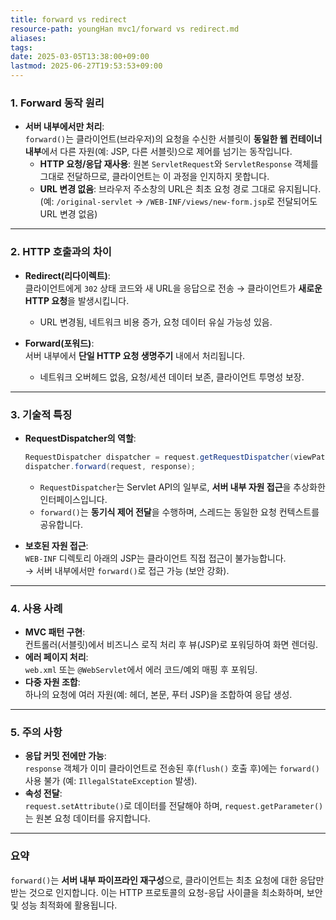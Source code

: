 ```yaml
---
title: forward vs redirect
resource-path: youngHan mvc1/forward vs redirect.md
aliases:
tags:
date: 2025-03-05T13:38:00+09:00
lastmod: 2025-06-27T19:53:53+09:00
---
```

### 1. **Forward 동작 원리**
- **서버 내부에서만 처리**:  
  `forward()`는 클라이언트(브라우저)의 요청을 수신한 서블릿이 **동일한 웹 컨테이너 내부**에서 다른 자원(예: JSP, 다른 서블릿)으로 제어를 넘기는 동작입니다.  
  - **HTTP 요청/응답 재사용**: 원본 `ServletRequest`와 `ServletResponse` 객체를 그대로 전달하므로, 클라이언트는 이 과정을 인지하지 못합니다.
  - **URL 변경 없음**: 브라우저 주소창의 URL은 최초 요청 경로 그대로 유지됩니다. (예: `/original-servlet` → `/WEB-INF/views/new-form.jsp`로 전달되어도 URL 변경 없음)

---

### 2. **HTTP 호출과의 차이**
- **Redirect(리다이렉트)**:  
  클라이언트에게 `302` 상태 코드와 새 URL을 응답으로 전송 → 클라이언트가 **새로운 HTTP 요청**을 발생시킵니다.  
  - URL 변경됨, 네트워크 비용 증가, 요청 데이터 유실 가능성 있음.

- **Forward(포워드)**:  
  서버 내부에서 **단일 HTTP 요청 생명주기** 내에서 처리됩니다.  
  - 네트워크 오버헤드 없음, 요청/세션 데이터 보존, 클라이언트 투명성 보장.

---

### 3. **기술적 특징**
- **RequestDispatcher의 역할**:  

  ```java
  RequestDispatcher dispatcher = request.getRequestDispatcher(viewPath);
  dispatcher.forward(request, response);
  ```

  - `RequestDispatcher`는 Servlet API의 일부로, **서버 내부 자원 접근**을 추상화한 인터페이스입니다.
  - `forward()`는 **동기식 제어 전달**을 수행하며, 스레드는 동일한 요청 컨텍스트를 공유합니다.

- **보호된 자원 접근**:  
  `WEB-INF` 디렉토리 아래의 JSP는 클라이언트 직접 접근이 불가능합니다.  
  → 서버 내부에서만 `forward()`로 접근 가능 (보안 강화).

---

### 4. **사용 사례**
- **MVC 패턴 구현**:  
  컨트롤러(서블릿)에서 비즈니스 로직 처리 후 뷰(JSP)로 포워딩하여 화면 렌더링.
- **에러 페이지 처리**:  
  `web.xml` 또는 `@WebServlet`에서 에러 코드/예외 매핑 후 포워딩.
- **다중 자원 조합**:  
  하나의 요청에 여러 자원(예: 헤더, 본문, 푸터 JSP)을 조합하여 응답 생성.

---

### 5. **주의 사항**
- **응답 커밋 전에만 가능**:  
  `response` 객체가 이미 클라이언트로 전송된 후(`flush()` 호출 후)에는 `forward()` 사용 불가 (예: `IllegalStateException` 발생).
- **속성 전달**:  
  `request.setAttribute()`로 데이터를 전달해야 하며, `request.getParameter()`는 원본 요청 데이터를 유지합니다.

---

### 요약
`forward()`는 **서버 내부 파이프라인 재구성**으로, 클라이언트는 최초 요청에 대한 응답만 받는 것으로 인지합니다. 이는 HTTP 프로토콜의 요청-응답 사이클을 최소화하며, 보안 및 성능 최적화에 활용됩니다.